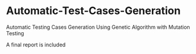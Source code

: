 # Automatic-Test-Cases-Generation
Automatic Testing Cases Generation Using Genetic Algorithm with Mutation Testing   

A final report is included
